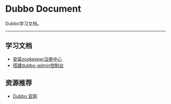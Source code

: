 # Dubbo Document
Dubbo学习文档。

---

## 学习文档
- [安装zookeeper注册中心](安装zookeeper注册中心/)
- [搭建dubbo-admin控制台](搭建dubbo-admin控制台/)

## 资源推荐
- [Dubbo 官网](http://dubbo.apache.org/en-us/)